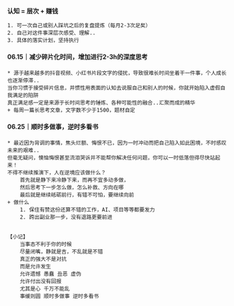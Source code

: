 
**认知 = 层次 + 赚钱**

	1. 可一次自己或别人踩坑之后的复盘提炼（每月2-3次足矣）
	2. 自己对这件事深层次感受、理解..
	3. 具体的落实计划，坚持执行

#### 06.15｜减少碎片化时间，增加进行2-3h的深度思考

	* 源于越来越多的抖音视频、小红书片段文字的侵扰，导致很难长时间坐着干一件事，个人成长也逐渐停滞..
	当你习惯于接受碎片信息，并惯性用表面的认知去说服自己和别人的时候，你就开始陷入虚假自我满足的陷阱
	真正满足感一定是来源于长时间思考的锤炼、各种可能性的融合..汇聚而成的精华
	+ 每周一篇长思考文章，文字数不少于1500，题材自定


#### 06.25｜顺时多做事，逆时多看书

	* 最近因为背调的事情，焦头烂额、悔恨不已，因为一时冲动而把自己陷入如此困境，不时感叹未来的艰难..
	但毫无疑问，懊恼悔恨甚至流泪哭诉并不能帮你解决任何问题，你可以一时低落但得尽快站起来！
	不得不继续推演下，人在逆境应该做什么？
		首先就是静下来冷静下来，而再不宜多动多做，
		然后思考下一步怎么做，怎么补救、方向在哪
		最后就是继续砥砺前行，有错不可怕，要继续向前
	+ 做什么
		1. 保住有赞这份还算不错的工作，AI、项目等等都要发力
		2. 跨出副业那一步，没有退路更要前进
	
	
	【小记】
		当事态不利于你的时候
		尽量闭嘴，静就是吉，不乱就是不错
		真正的强大不是对抗
		而是允许发生
		允许遗憾 愚蠢 丑恶 虚伪
		允许付出没有回报
		尤其是心 千万不能乱
		事缓则圆 顺时多做事 逆时多看书